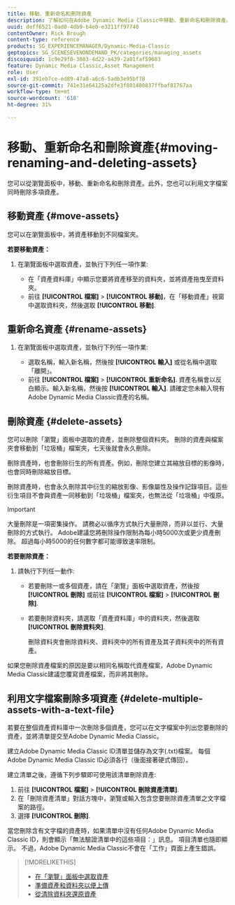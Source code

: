 ```yaml
---
title: 移動、重新命名和刪除資產
description: 了解如何在Adobe Dynamic Media Classic中移動、重新命名和刪除資產。
uuid: deff6521-0ad0-4db9-b4e0-e3211ff97740
contentOwner: Rick Brough
content-type: reference
products: SG_EXPERIENCEMANAGER/Dynamic-Media-Classic
geptopics: SG_SCENESEVENONDEMAND_PK/categories/managing_assets
discoiquuid: 1c9e29f0-3083-4d22-a439-2a01faf59683
feature: Dynamic Media Classic,Asset Management
role: User
exl-id: 391eb7ce-ed89-47a8-a6c6-5adb3e95bf78
source-git-commit: 741e31e64125a2dfe3f801480837ffbaf81767aa
workflow-type: tm+mt
source-wordcount: '618'
ht-degree: 31%

---
```


# 移動、重新命名和刪除資產{#moving-renaming-and-deleting-assets}

您可以從瀏覽面板中，移動、重新命名和刪除資產。此外，您也可以利用文字檔案同時刪除多項資產。

## 移動資產 {#move-assets}

您可以在瀏覽面板中，將資產移動到不同檔案夾。

**若要移動資產：**

1. 在瀏覽面板中選取資產，並執行下列任一項作業:

   * 在「資產資料庫」中顯示您要將資產移至的資料夾，並將資產拖曳至資料夾。
   * 前往 **[!UICONTROL 檔案]** > **[!UICONTROL 移動]**，在「移動資產」視窗中選取資料夾，然後選取 **[!UICONTROL 移動]**.

## 重新命名資產 {#rename-assets}

1. 在瀏覽面板中選取資產，並執行下列任一項作業:

   * 選取名稱，輸入新名稱，然後按 **[!UICONTROL 輸入]** 或從名稱中選取「離開」。
   * 前往 **[!UICONTROL 檔案]** > **[!UICONTROL 重新命名]**. 資產名稱會以反白顯示。輸入新名稱，然後按 **[!UICONTROL 輸入]**. 請確定您未輸入現有Adobe Dynamic Media Classic資產的名稱。

## 刪除資產 {#delete-assets}

您可以刪除「瀏覽」面板中選取的資產，並刪除整個資料夾。 刪除的資產與檔案夾會移動到「垃圾桶」檔案夾，七天後就會永久刪除。

刪除資產時，也會刪除衍生的所有資產。例如，刪除您建立其縮放目標的影像時，也會同時刪除縮放目標。

刪除資產時，也會永久刪除其中衍生的縮放影像、影像屬性及操作記錄項目。這些衍生項目不會與資產一同移動到「垃圾桶」檔案夾，也無法從「垃圾桶」中復原。

>[!IMPORTANT]
>
>大量刪除是一項密集操作。 請務必以循序方式執行大量刪除，而非以並行、大量刪除的方式執行。 Adobe建議您將刪除操作限制為每小時5000次或更少資產刪除。 超過每小時5000的任何數字都可能導致速率限制。

**若要刪除資產：**

1. 請執行下列任一動作:

   * 若要刪除一或多個資產，請在「瀏覽」面板中選取資產，然後按 **[!UICONTROL 刪除]** 或前往 **[!UICONTROL 檔案]** > **[!UICONTROL 刪除]**.
   * 若要刪除資料夾，請選取「資產資料庫」中的資料夾，然後選取 **[!UICONTROL 刪除資料夾]**.

      刪除資料夾會刪除資料夾、資料夾中的所有資產及其子資料夾中的所有資產。

如果您刪除資產檔案的原因是要以相同名稱取代資產檔案，Adobe Dynamic Media Classic建議您覆寫資產檔案，而非將其刪除。

## 利用文字檔案刪除多項資產 {#delete-multiple-assets-with-a-text-file}

若要在整個資產資料庫中一次刪除多個資產，您可以在文字檔案中列出您要刪除的資產，並將清單提交至Adobe Dynamic Media Classic。

建立Adobe Dynamic Media Classic ID清單並儲存為文字(.txt)檔案。 每個Adobe Dynamic Media Classic ID必須各行（後面接著硬式傳回）。

建立清單之後，遵循下列步驟即可使用該清單刪除資產:

1. 前往 **[!UICONTROL 檔案]** > **[!UICONTROL 刪除資產清單]**.
1. 在「刪除資產清單」對話方塊中，瀏覽或輸入包含您要刪除資產清單之文字檔案的路徑。
1. 選擇 **[!UICONTROL 刪除]**.

當您刪除含有文字檔的資產時，如果清單中沒有任何Adobe Dynamic Media Classic ID，則會顯示「無法驗證清單中的這些項目：」訊息。 項目清單也隨即顯示。 不過，Adobe Dynamic Media Classic不會在「工作」頁面上產生錯誤。

>[!MORELIKETHIS]
>
>* [在「瀏覽」面板中選取資產](selecting-assets-browse-panel.md#selecting_assets_in_the_browse_panel)
>* [準備資產和資料夾以便上傳](uploading-files.md#preparing_your_assets_and_folders_for_uploading)
>* [從清除資料夾還原資產](trash-folder.md#restoring_assets_from_the_trash_folder)

